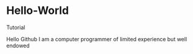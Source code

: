 # Hello-World
Tutorial

Hello Github I am a computer programmer of limited experience but well endowed
